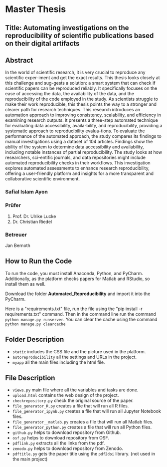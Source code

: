 # Master Thesis
## Title: Automating investigations on the reproducibility of scientific publications based on their digital artifacts
## Abstract
In the world of scientific research, it is very crucial to reproduce any scientific exper-iment and get the exact results. This thesis looks closely at this challenge and sug-gests a solution: a smart system that can check if scientific papers can be reproduced reliably. It specifically focuses on the ease of accessing the data, the availability of the data, and the reproducibility of the code employed in the study. As scientists struggle to make their work reproducible, this thesis points the way to a stronger and clearer path for research techniques. This research introduces an automation approach to improving consistency, scalability, and efficiency in examining research outputs. It presents a three-step automated technique for evaluating data accessibility, availa-bility, and reproducibility, providing a systematic approach to reproducibility evalua-tions. To evaluate the performance of the automated approach, the study compares its findings to manual investigations using a dataset of 104 articles. Findings show the ability of the system to determine data accessibility and availability, including notable instances of partial reproducibility. The study looks at how researchers, sci-entific journals, and data repositories might include automated reproducibility checks in their workflows. This investigation explores automated assessments to enhance research reproducibility, offering a user-friendly platform and insights for a more transparent and collaborative scientific environment.
### Safial Islam Ayon
### Prüfer
1. Prof. Dr. Ulrike Lucke
2. Dr. Christian Riedel
### Betreuer
  Jan Bernoth
## How to Run the Code
To run the code, you must install Anaconda, Python, and PyCharm. Additionally, as the platform checks papers for Matlab and RStudio, so install them as well. 

Download the folder <b>Automated_Reproducibility</b> and import it into the PyCharm. 

Here is a "requirements.txt" file, run the file using the "pip install -r requirements.txt" command. Then in the command line run the command `python manage.py runserver`. You can clear the cache using the command `python manage.py clearcache`

## Folder Description
- `static` includes the CSS file and the picture used in the platform.
- `autoreproducibility` all the settings and URLs in the project.
- `myapp` all the main files including the html file.
## File Description
- `views.py` main file where all the variables and tasks are done.
- `upload.html` contains the web design of the project.
- `checkrepository.py` check the original source of the paper.
- `file_generator_R.py` creates a file that will run all R files.
- `file_generator_ipynb.py` creates a file that will run all Jupyter Notebook files.
- `file_generator__matlab.py` creates a file that will run all Matlab files.
- `file_generator_python.py` creates a file that will run all Python files.
- `github.py` helps to download repository from Github.
- `osf.py` helps to download repository from OSF.
- `pdflink.py` extracts all the links from the pdf.
- `zenodo.py` helps to download repository from Zenodo.
- `pdftitle.py` gets the paper title using the `pdf2doi` library. (not used in the main project)





